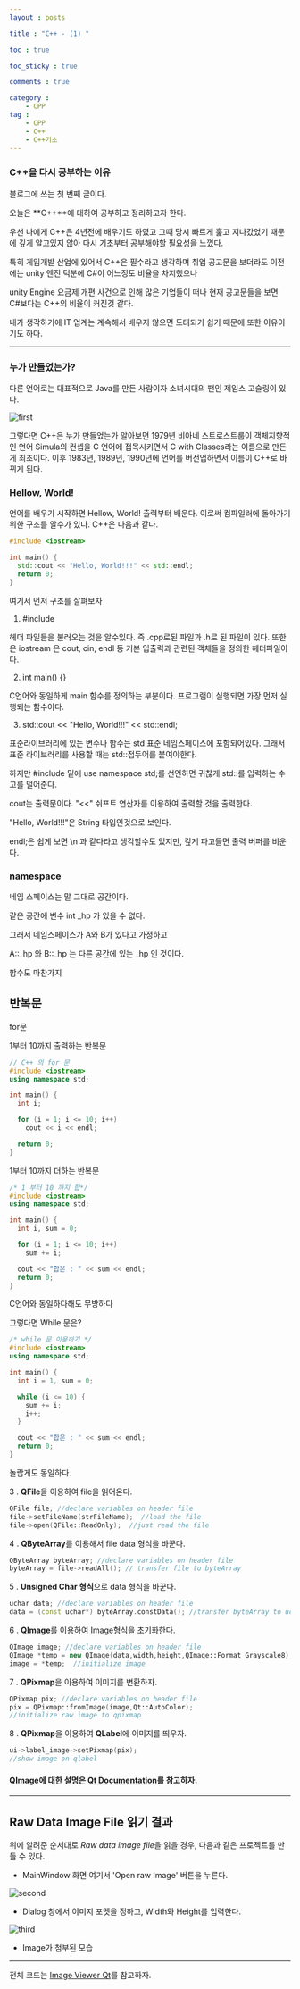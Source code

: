 ```yaml
---
layout : posts

title : "C++ - (1) "

toc : true

toc_sticky : true

comments : true

category :
    - CPP
tag :
    - CPP
    - C++
    - C++기초
---
```


### C++을 다시 공부하는 이유

블로그에 쓰는 첫 번째 글이다.

오늘은 **C++**에 대하여 공부하고 정리하고자 한다.

우선 나에게 C++은 4년전에 배우기도 하였고 그때 당시 빠르게 훑고 지나갔었기 때문에 깊게 알고있지 않아 다시 기초부터 공부해야할 필요성을 느꼈다.

특히 게임개발 산업에 있어서 C++은 필수라고 생각하며 취업 공고문을 보더라도 이전에는 unity 엔진 덕분에 C#이 어느정도 비율을 차지했으나

 unity Engine 요금제 개편 사건으로 인해 많은 기업들이 떠나 현재 공고문들을 보면 C#보다는 C++의 비율이 커진것 같다.

내가 생각하기에 IT 업계는 계속해서 배우지 않으면 도태되기 쉽기 때문에 또한 이유이기도 하다.



---

### 누가 만들었는가?

다른 언어로는 대표적으로 Java를 만든 사람이자 소녀시대의 팬인 제임스 고슬링이 있다.


![first](https://github.com/bapue/Github-User-Contents/blob/main/biane.jpg?raw=true)

그렇다면 C++은 누가 만들었는가 알아보면 
1979년 비아네 스트로스트룹이 객체지향적인 언어 Simula의 컨셉을 C 언어에 접목시키면서 C with Classes라는 이름으로 만든 게 최초이다. 이후 1983년, 1989년, 1990년에 언어를 버전업하면서 이름이 C++로 바뀌게 된다.



### Hellow, World!

언어를 배우기 시작하면 Hellow, World! 출력부터 배운다. 이로써 컴파일러에 돌아가기 위한 구조를 알수가 있다. C++은 다음과 같다.
```cpp
#include <iostream>

int main() {
  std::cout << "Hello, World!!!" << std::endl;
  return 0;
}
```

여기서 먼저 구조를 살펴보자

1. #include <iostream>

헤더 파일들을 불러오는 것을 알수있다. 즉 .cpp로된 파일과 .h로 된 파일이 있다. 
또한 <iostream> 은 iostream 은 cout, cin, endl 등 기본 입출력과 관련된 객체들을 정의한 헤더파일이다.

2. int main() {}

C언어와 동일하게 main 함수를 정의하는 부분이다.
프로그램이 실행되면 가장 먼저 실행되는 함수이다.

3. std::cout << "Hello, World!!!" << std::endl;

표준라이브러리에 있는 변수나 함수는 std 표준 네임스페이스에 포함되어있다.
그래서 표준 라이브러리를 사용할 때는 std::접두어를 붙여야한다. 

하지만 #include 밑에 use namespace std;를 선언하면 귀찮게 std::를 입력하는 수고를 덜어준다.

cout는 출력문이다. "<<" 쉬프트 연산자를 이용하여 출력할 것을 출력한다.

"Hello, World!!!"은 String 타입인것으로 보인다. 

endl;은 쉽게 보면 \n 과 같다라고 생각할수도 있지만, 깊게 파고들면 출력 버퍼를 비운다.


###  namespace

네임 스페이스는 말 그대로 공간이다.

같은 공간에 변수 int _hp 가 있을 수 없다.

그래서 네임스페이스가 A와 B가 있다고 가정하고

A::_hp 와 B::_hp 는 다른 공간에 있는 _hp 인 것이다.

함수도 마찬가지

## 반복문

for문

1부터 10까지 출력하는 반복문 

```cpp
// C++ 의 for 문
#include <iostream>
using namespace std;

int main() {
  int i;

  for (i = 1; i <= 10; i++)
    cout << i << endl;

  return 0;
}
```

1부터 10까지 더하는 반복문

```cpp
/* 1 부터 10 까지 합*/
#include <iostream>
using namespace std;

int main() {
  int i, sum = 0;

  for (i = 1; i <= 10; i++) 
    sum += i;

  cout << "합은 : " << sum << endl;
  return 0;
}
```

C언어와 동일하다해도 무방하다

그렇다면 While 문은?

```cpp
/* while 문 이용하기 */
#include <iostream>
using namespace std;

int main() {
  int i = 1, sum = 0;

  while (i <= 10) {
    sum += i;
    i++;
  }

  cout << "합은 : " << sum << endl;
  return 0;
}
```

놀랍게도 동일하다.






3 . **QFile**을 이용하여 file을 읽어온다.

```cpp
QFile file; //declare variables on header file
file->setFileName(strFileName);  //load the file
file->open(QFile::ReadOnly);  //just read the file
```

4 . **QByteArray**를 이용해서 file data 형식을 바꾼다.

```cpp
QByteArray byteArray; //declare variables on header file
byteArray = file->readAll(); // transfer file to byteArray
```

5 . **Unsigned Char 형식**으로 data 형식을 바꾼다.

```cpp
uchar data; //declare variables on header file
data = (const uchar*) byteArray.constData(); //transfer byteArray to uchar
```

6 . **QImage**를 이용하여 Image형식을 초기화한다.

```cpp
QImage image; //declare variables on header file
QImage *temp = new QImage(data,width,height,QImage::Format_Grayscale8);
image = *temp;  //initialize image
```

7 . **QPixmap**을 이용하여 이미지를 변환하자.

```cpp
QPixmap pix; //declare variables on header file
pix = QPixmap::fromImage(image,Qt::AutoColor); 
//initialize raw image to qpixmap
```

8 . **QPixmap**을 이용하여 **QLabel**에 이미지를 띄우자.

```cpp
ui->label_image->setPixmap(pix);               
//show image on qlabel
```

#### QImage에 대한 설명은 [Qt Documentation](https://doc.qt.io/qt-5/qimage.html)를 참고하자. #
---

## Raw Data Image File 읽기 결과
위에 알려준 순서대로 *Raw data image file*을 읽을 경우,
다음과 같은 프로젝트를 만들 수 있다.



- MainWindow 화면 여기서 'Open raw Image' 버튼을 누른다.


![second](https://user-images.githubusercontent.com/41863759/80867697-832be680-8cd0-11ea-94c3-f5538690a0ed.jpg)

- Dialog 창에서 이미지 포멧을 정하고, Width와 Height를 입력한다.

![third](https://user-images.githubusercontent.com/41863759/80867699-84f5aa00-8cd0-11ea-8cdb-8258d2f2544b.jpg)

- Image가 첨부된 모습

---
전체 코드는 [Image Viewer Qt](https://github.com/Taeyoung96/Image_Viewer_Qt)를 참고하자.





